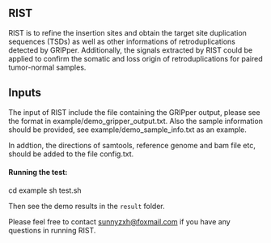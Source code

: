 ## RIST
RIST is to refine the insertion sites and obtain the target site duplication sequences (TSDs) as well as other informations of retroduplications detected by GRIPper. 
Additionally, the signals extracted by RIST could be applied to confirm the somatic and loss origin of retroduplications for paired tumor-normal samples.

## Inputs
The input of RIST include the file containing the GRIPper output, please see the format in example/demo_gripper_output.txt.
Also the sample information should be provided, see example/demo_sample_info.txt as an example.

In addtion, the directions of samtools, reference genome and bam file etc, should be added to the file config.txt.

#### Running the test:
  cd example
  sh test.sh

Then see the demo results in the `result` folder.

Please feel free to contact sunnyzxh@foxmail.com if you have any questions in running RIST.
